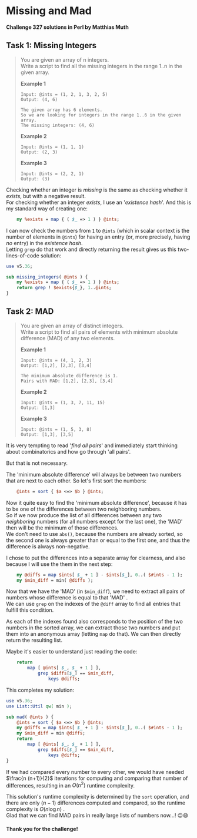 # Missing and Mad

**Challenge 327 solutions in Perl by Matthias Muth**

## Task 1: Missing Integers

> You are given an array of n integers.<br/>
> Write a script to find all the missing integers in the range 1..n in the given array.
>
> **Example 1**
>
> ```text
> Input: @ints = (1, 2, 1, 3, 2, 5)
> Output: (4, 6)
>
> The given array has 6 elements.
> So we are looking for integers in the range 1..6 in the given array.
> The missing integers: (4, 6)
>```
> 
>**Example 2**
> 
>```text
> Input: @ints = (1, 1, 1)
> Output: (2, 3)
> ```
>
> **Example 3**
>
> ```text
>Input: @ints = (2, 2, 1)
> Output: (3)
> ```

Checking whether an integer is *missing* is the same
as checking whether it *exists*, but with a negative result.<br/>
For checking whether an integer *exists*,
I use an '*existence hash*'. And this is my standard way of creating one:

```perl
    my %exists = map { ( $_ => 1 ) } @ints;
```

I can now check the numbers from `1` to `@ints`
(which in scalar context is the number of elements in `@ints`) 
for having an entry (or, more precisely, having *no* entry)
in the *existence hash*.<br/>
Letting `grep` do that work and directly returning the result
gives us this two-lines-of-code solution: 

```perl
use v5.36;

sub missing_integers( @ints ) {
    my %exists = map { ( $_ => 1 ) } @ints;
    return grep ! $exists{$_}, 1..@ints;
}
```

## Task 2: MAD

> You are given an array of distinct integers.<br/>
> Write a script to find all pairs of elements with minimum absolute difference (MAD) of any two elements.
>
> **Example 1**
>
> ```text
> Input: @ints = (4, 1, 2, 3)
> Output: [1,2], [2,3], [3,4]
>
> The minimum absolute difference is 1.
> Pairs with MAD: [1,2], [2,3], [3,4]
>
> ```
>
> **Example 2**
>
> ```text
> Input: @ints = (1, 3, 7, 11, 15)
> Output: [1,3]
>
> ```
>
> **Example 3**
>
> ```text
> Input: @ints = (1, 5, 3, 8)
> Output: [1,3], [3,5]
> ```

It is very tempting to read '*find all pairs*' and immediately start thinking about combinatorics and how go through 'all pairs'.

But that is not necessary.

The 'minimum absolute difference' will always be between two numbers that are next to each other. So let's first sort the numbers:

```perl
    @ints = sort { $a <=> $b } @ints;
```

Now it quite easy to find the 'minimum absolute difference',
because it has to be one of the differences between two neighboring numbers.<br/>
So if we now produce the list of all differences
between any two *neighboring* numbers
(for all numbers except for the last one),
the 'MAD' then will be the minimum of those differences.<br/>
We don't need to use `abs()`, because the numbers are already sorted,
so the second one is always greater than or equal to the first one,
and thus the difference is always non-negative.

I chose to put the differences into a separate array for clearness,
and also because I will use the them in the next step:

```perl
    my @diffs = map $ints[ $_ + 1 ] - $ints[$_], 0..( $#ints - 1 );
    my $min_diff = min( @diffs );    
```

Now that we have the 'MAD' (in `$min_diff`),
we need to extract all pairs of numbers
whose difference is equal to that 'MAD' .<br/>
We can use `grep` on the indexes of the `@diff` array
to find all entries that fulfill this condition.

As each of the indexes found also corresponds to
the position of the two numbers in the sorted array,
we can extract those two numbers
and put them into an anonymous array (letting `map` do that).
We can then directly return the resulting list.

Maybe it's easier to understand just reading the code:

```perl
    return
        map [ @ints[ $_, $_ + 1 ] ],
            grep $diffs[$_] == $min_diff,
                keys @diffs;
```

This completes my solution:

```perl
use v5.36;
use List::Util qw( min );

sub mad( @ints ) {
    @ints = sort { $a <=> $b } @ints;
    my @diffs = map $ints[ $_ + 1 ] - $ints[$_], 0..( $#ints - 1 );
    my $min_diff = min @diffs;
    return
        map [ @ints[ $_, $_ + 1 ] ],
            grep $diffs[$_] == $min_diff,
                keys @diffs;
}
```

If we had compared every number to every other, we would have needed $\frac{n  (n+1)}{2}$
iterations for computing and comparing that number of differences, resulting in an $O(n^2)$ runtime complexity.

This solution's runtime complexity is determined by the
`sort` operation, and there are only $(n-1)$  differences computed and compared, so the runtime complexity is $O(n \log n)$ .<br/>Glad that we can find MAD pairs in really large lists of numbers now...! :wink::smile:

#### **Thank you for the challenge!**

